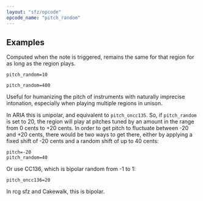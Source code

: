 ```yaml
---
layout: "sfz/opcode"
opcode_name: "pitch_random"
---
```

## Examples
Computed when the note is triggered,
remains the same for that region for as long as the region plays.

```
pitch_random=10

pitch_random=400
```

Useful for humanizing the pitch of instruments with naturally imprecise
intonation, especially when playing multiple regions in unison.

In ARIA this is unipolar, and equivalent to `pitch_oncc135`. So, if `pitch_random` is set to 20,
the region will play at pitches tuned by an amount in the range
from 0 cents to +20 cents. In order to get pitch to fluctuate
between -20 and +20 cents, there would be two ways to get there, either by
applying a fixed shift of -20 cents and a random shift of up to 40 cents:

```
pitch=-20
pitch_random=40
```

Or use CC136, which is bipolar random from -1 to 1:

```
pitch_oncc136=20
```
In rcg sfz and Cakewalk, this is bipolar.
